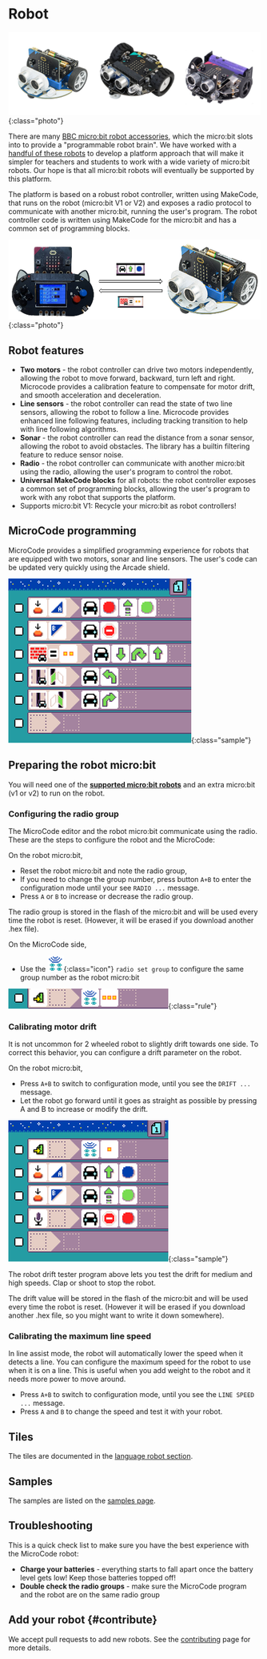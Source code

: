 # Robot

![Photograph of micro:bit robots](./images/robots.jpg){:class="photo"}

There are many [BBC micro:bit robot accessories](https://microbit.org/buy/accessories/?category=Robotics), which the micro:bit slots into to provide a "programmable robot brain". We have worked with a [handful of these robots](./robots-supported.md) to develop a platform approach that will make it simpler for teachers and students to work with a wide variety of micro:bit robots. Our hope is that all micro:bit robots will eventually be supported by this platform.

The platform is based on a robust robot controller, written using MakeCode, that runs on the robot (micro:bit V1 or V2) and exposes a radio protocol to communicate with another micro:bit, running the user's program. The robot controller code is written using MakeCode for the micro:bit and has a common set of programming blocks.

![A diagram showing how MicroCode is communicating with the robot](./images/mcrc.jpg){:class="photo"}

## Robot features

-   **Two motors** - the robot controller can drive two motors independently, allowing the robot to move forward, backward, turn left and right. Microcode provides a calibration feature to compensate for motor drift, and smooth acceleration and deceleration.
-   **Line sensors** - the robot controller can read the state of two line sensors, allowing the robot to follow a line. Microcode provides enhanced line following features, including tracking transition to help with line following algorithms.
-   **Sonar** - the robot controller can read the distance from a sonar sensor, allowing the robot to avoid obstacles. The library has a builtin filtering feature to reduce sensor noise.
-   **Radio** - the robot controller can communicate with another micro:bit using the radio, allowing the user's program to control the robot.
-   **Universal MakeCode blocks** for all robots: the robot controller exposes a common set of programming blocks, allowing the user's program to work with any robot that supports the platform.
-   Supports micro:bit V1: Recycle your micro:bit as robot controllers!

## MicroCode programming

MicroCode provides a simplified programming experience for robots that are equipped with two motors, sonar and line sensors. The user's code can be updated very quickly using the Arcade shield.

![robot blocks showcase](./images/generated/sample_robot_showcase_page_1.png){:class="sample"}

## Preparing the robot micro:bit

You will need one of the **[supported micro:bit robots](./robots-supported.md)** and an extra micro:bit (v1 or v2) to run on the robot.

### Configuring the radio group

The MicroCode editor and the robot micro:bit communicate using the radio. These are the steps to configure the robot and the MicroCode:

On the robot micro:bit,

-   Reset the robot micro:bit and note the radio group,
-   If you need to change the group number, press button `A+B` to enter the configuration mode until your see `RADIO ...` message.
-   Press `A` or `B` to increase or decrease the radio group.

The radio group is stored in the flash of the micro:bit and will be used every time the robot is reset. (However, it will be erased if you download another .hex file).

On the MicroCode side,

-   Use the ![radio set group](./images/generated/icon_A6A.png){:class="icon"} `radio set group` to configure the same group number as the robot micro:bit

![setting radio group 3 on page start](./images/generated/sample_robot_shake_page_1_rule_1.png){:class="rule"}

### Calibrating motor drift

It is not uncommon for 2 wheeled robot to slightly drift towards one side. To correct this behavior, you can configure a drift parameter on the robot.

On the robot micro:bit,

-   Press `A+B` to switch to configuration mode, until you see the `DRIFT ...` message.
-   Let the robot go forward until it goes as straight as possible by pressing A and B to increase or modify the drift.

![robot drift tester](./images/generated/sample_robot_drift_tester_page_1.png){:class="sample"}

The robot drift tester program above lets you test the drift for medium and high speeds. Clap or shoot to stop the robot.

The drift value will be stored in the flash of the micro:bit and will be used every time the robot is reset.
(However it will be erased if you download another .hex file, so you might want to write it down somewhere).

### Calibrating the maximum line speed

In line assist mode, the robot will automatically lower the speed when it detects a line. You can configure the maximum speed for the robot to use when it is on a line. This is useful when you add weight to the robot and it needs more power
to move around.

-   Press `A+B` to switch to configuration mode, until you see the `LINE SPEED ...` message.
-   Press `A` and `B` to change the speed and test it with your robot.

## Tiles

The tiles are documented
in the [language robot section](./language#robot).

## Samples

The samples are listed on the [samples page](./samples.md#robot).

## Troubleshooting

This is a quick check list to make sure you have the best experience with the MicroCode robot:

-   **Charge your batteries** - everything starts to fall apart once the battery level gets low! Keep those batteries topped off!
-   **Double check the radio groups** - make sure the MicroCode program and the robot are on the same radio group

## Add your robot {#contribute}

We accept pull requests to add new robots. See the [contributing](./robots-supported.md) page for more details.
